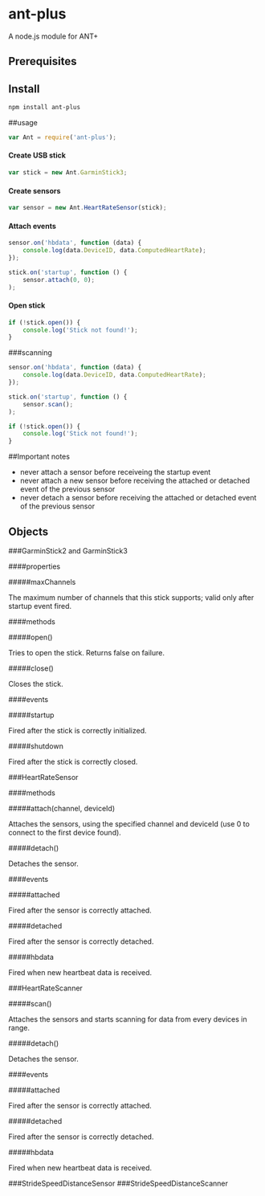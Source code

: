 # ant-plus

A node.js module for ANT+

## Prerequisites

## Install

```sh
npm install ant-plus
```

##usage

```javascript
var Ant = require('ant-plus');
```
#### Create USB stick

```javascript
var stick = new Ant.GarminStick3;
```

#### Create sensors

```javascript
var sensor = new Ant.HeartRateSensor(stick);
```

#### Attach events

```javascript
sensor.on('hbdata', function (data) {
	console.log(data.DeviceID, data.ComputedHeartRate);
});

stick.on('startup', function () {
	sensor.attach(0, 0);
);
```

#### Open stick

```javascript
if (!stick.open()) {
	console.log('Stick not found!');
}
```

###scanning
```javascript
sensor.on('hbdata', function (data) {
	console.log(data.DeviceID, data.ComputedHeartRate);
});

stick.on('startup', function () {
	sensor.scan();
);

if (!stick.open()) {
	console.log('Stick not found!');
}
```

##Important notes

* never attach a sensor before receiveing the startup event
* never attach a new sensor before receiving the attached or detached event of the previous sensor
* never detach a sensor before receiving the attached or detached event of the previous sensor

## Objects

###GarminStick2 and GarminStick3

####properties

#####maxChannels

The maximum number of channels that this stick supports; valid only after startup event fired.

####methods

#####open()

Tries to open the stick. Returns false on failure.

#####close()

Closes the stick.

####events

#####startup

Fired after the stick is correctly initialized.

#####shutdown

Fired after the stick is correctly closed.

###HeartRateSensor

####methods

#####attach(channel, deviceId)

Attaches the sensors, using the specified channel and deviceId (use 0 to connect to the first device found).

#####detach()

Detaches the sensor.

####events

#####attached

Fired after the sensor is correctly attached.

#####detached

Fired after the sensor is correctly detached.

#####hbdata

Fired when new heartbeat data is received.

###HeartRateScanner

#####scan()

Attaches the sensors and starts scanning for data from every devices in range.

#####detach()

Detaches the sensor.

####events

#####attached

Fired after the sensor is correctly attached.

#####detached

Fired after the sensor is correctly detached.

#####hbdata

Fired when new heartbeat data is received.

###StrideSpeedDistanceSensor
###StrideSpeedDistanceScanner
